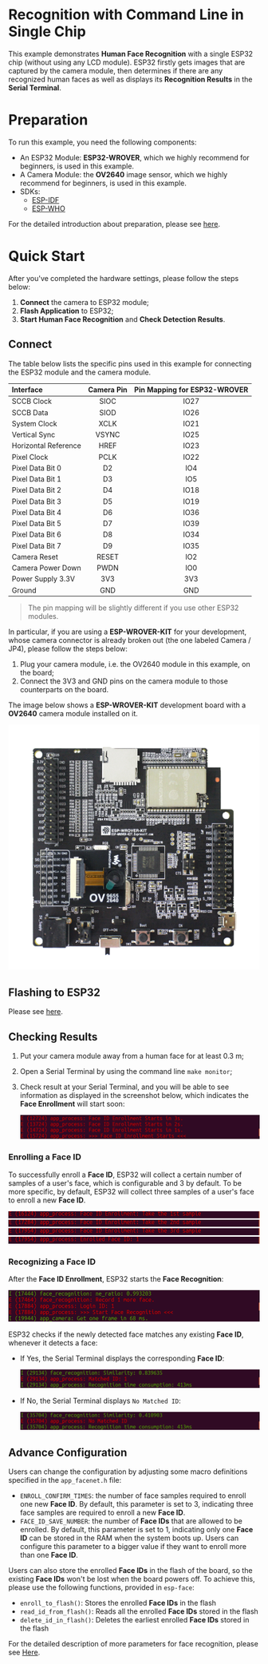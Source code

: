 # Recognition with Command Line in Single Chip

This example demonstrates **Human Face Recognition** with a single ESP32 chip (without using any LCD module). ESP32 firstly gets images that are captured by the camera module, then determines if there are any recognized human faces as well as displays its **Recognition Results** in the **Serial Terminal**.

# Preparation

To run this example, you need the following components:

* An ESP32 Module: **ESP32-WROVER**, which we highly recommend for beginners, is used in this example.
* A Camera Module: the **OV2640** image sensor, which we highly recommend for beginners, is used in this example.
* SDKs:
	* [ESP-IDF](https://github.com/espressif/esp-idf)
	* [ESP-WHO](https://github.com/espressif/esp-who)

For the detailed introduction about preparation, please see [here](https://github.com/espressif/esp-who).


# Quick Start


After you've completed the hardware settings, please follow the steps below:

1. **Connect** the camera to ESP32 module;
2. **Flash Application** to ESP32;
3. **Start Human Face Recognition** and **Check Detection Results**.

## Connect

The table below lists the specific pins used in this example for connecting the ESP32 module and the camera module.

| Interface | Camera Pin | Pin Mapping for ESP32-WROVER |
| :--- | :---: | :---: |
| SCCB Clock | SIOC | IO27 |
| SCCB Data | SIOD | IO26 |
| System Clock | XCLK | IO21 |
| Vertical Sync | VSYNC | IO25 |
| Horizontal Reference | HREF | IO23 |
| Pixel Clock | PCLK | IO22 |
| Pixel Data Bit 0 | D2 | IO4 |
| Pixel Data Bit 1 | D3 | IO5 |
| Pixel Data Bit 2 | D4 | IO18 |
| Pixel Data Bit 3 | D5 | IO19 |
| Pixel Data Bit 4 | D6 | IO36 |
| Pixel Data Bit 5 | D7 | IO39 |
| Pixel Data Bit 6 | D8 | IO34 |
| Pixel Data Bit 7 | D9 | IO35 |
| Camera Reset | RESET | IO2 |
| Camera Power Down | PWDN | IO0 |
| Power Supply 3.3V | 3V3 | 3V3 |
| Ground | GND | GND |

> The pin mapping will be slightly different if you use other ESP32 modules.

In particular, if you are using a **ESP-WROVER-KIT** for your development, whose camera connector is already broken out (the one labeled Camera / JP4), please follow the steps below:

1. Plug your camera module, i.e. the OV2640 module in this example, on the board;
2. Connect the 3V3 and GND pins on the camera module to those counterparts on the board.

The image below shows a **ESP-WROVER-KIT** development board with a **OV2640** camera module installed on it.

![esp_wrover_kit_with_ov2640](../../../img/esp_wrover_kit_with_ov2640.png)  

## Flashing to ESP32

Please see [here](https://github.com/espressif/esp-who).

## Checking Results

1. Put your camera module away from a human face for at least 0.3 m;
2. Open a Serial Terminal by using the command line `make monitor`;
3. Check result at your Serial Terminal, and you will be able to see information as displayed in the screenshot below, which indicates the **Face Enrollment** will start soon:

	![login_delay2](../../../img/enroll_start_count_down.png)

### Enrolling a Face ID

To successfully enroll a **Face ID**, ESP32 will collect a certain number of samples of a user's face, which is configurable and 3 by default. To be more specific, by default, ESP32 will collect three samples of a user's face to enroll a new **Face ID**.

![start_enrollment_1](../../../img/enrollment_take_1st_sample.png)
![start_enrollment_2](../../../img/enrollment_take_2nd_sample.png)
![start_enrollment_3](../../../img/enrollment_take_3rd_sample.png)
![errolled_face_id](../../../img/errolled_face_id.png)

### Recognizing a Face ID

After the **Face ID Enrollment**, ESP32 starts the **Face Recognition**:

![start_recognition](../../../img/start_recognition.png)

ESP32 checks if the newly detected face matches any existing **Face ID**, whenever it detects a face:

* If Yes, the Serial Terminal displays the corresponding **Face ID**:

	![recognition_matched](../../../img/matched.png)

* If No, the Serial Terminal displays `No Matched ID`:

	![recognition_no_matched](../../../img/no_matched.png)


## Advance Configuration

Users can change the configuration by adjusting some macro definitions specified in the `app_facenet.h` file:

- `ENROLL_CONFIRM_TIMES`: the number of face samples required to enroll one new **Face ID**. By default, this parameter is set to 3, indicating three face samples are required to enroll a new **Face ID**.
- `FACE_ID_SAVE_NUMBER`: the number of **Face IDs** that are allowed to be enrolled. By default, this parameter is set to 1, indicating only one **Face ID** can be stored in the RAM when the system boots up. Users can configure this parameter to a bigger value if they want to enroll more than one **Face ID**. 

Users can also store the enrolled **Face IDs** in the flash of the board, so the existing **Face IDs** won't be lost when the board powers off. To achieve this, please use the following functions, provided in `esp-face`:

- `enroll_to_flash()`: Stores the enrolled **Face IDs** in the flash
- `read_id_from_flash()`: Reads all the enrolled **Face IDs** stored in the flash
- `delete_id_in_flash()`: Deletes the earliest enrolled **Face IDs** stored in the flash

For the detailed description of more parameters for face recognition, please see [Here](https://github.com/espressif/esp-face/tree/master/face_recognition).
